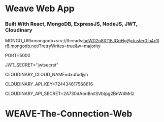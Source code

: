 # Weave Web App

### Built With React, MongoDB, ExpressJS, NodeJS, JWT, Cloudinary

MONGO_URI=mongodb+srv://threads:beWD2p8Xf1EJGqHg@cluster0.h4c1lr8.mongodb.net/?retryWrites=true&w=majority

PORT=5000

JWT_SECRET="jwtsecret"

CLOUDINARY_CLOUD_NAME=dxufudjyh

CLOUDINARY_API_KEY=724434617568616

CLOUDINARY_API_SECRET=2A730dAoriBmISVbtpg2BnW4MrQ
# WEAVE-The-Connection-Web

